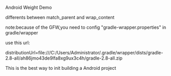 Android Weight Demo  

differents between match_parent and wrap_content  

note:because of the GFW,you need to config "gradle-wrapper.properties" in gradle/wrapper  

use this url:  

distributionUrl=file:///C:/Users/Administrator/.gradle/wrapper/dists/gradle-2.8-all/ah86jmo43de9lfa8xg9ux3c4h/gradle-2.8-all.zip  

This is the best way to init building a Android project  